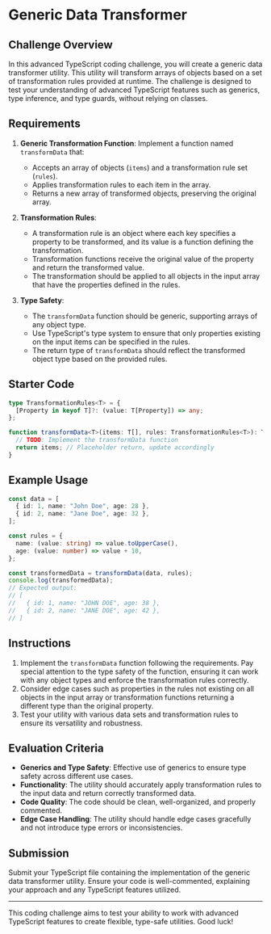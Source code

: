 # Generic Data Transformer

## Challenge Overview

In this advanced TypeScript coding challenge, you will create a generic data transformer utility. This utility will transform arrays of objects based on a set of transformation rules provided at runtime. The challenge is designed to test your understanding of advanced TypeScript features such as generics, type inference, and type guards, without relying on classes.

## Requirements

1. **Generic Transformation Function**: Implement a function named `transformData` that:

   - Accepts an array of objects (`items`) and a transformation rule set (`rules`).
   - Applies transformation rules to each item in the array.
   - Returns a new array of transformed objects, preserving the original array.

2. **Transformation Rules**:

   - A transformation rule is an object where each key specifies a property to be transformed, and its value is a function defining the transformation.
   - Transformation functions receive the original value of the property and return the transformed value.
   - The transformation should be applied to all objects in the input array that have the properties defined in the rules.

3. **Type Safety**:
   - The `transformData` function should be generic, supporting arrays of any object type.
   - Use TypeScript's type system to ensure that only properties existing on the input items can be specified in the rules.
   - The return type of `transformData` should reflect the transformed object type based on the provided rules.

## Starter Code

```typescript
type TransformationRules<T> = {
  [Property in keyof T]?: (value: T[Property]) => any;
};

function transformData<T>(items: T[], rules: TransformationRules<T>): T[] {
  // TODO: Implement the transformData function
  return items; // Placeholder return, update accordingly
}
```

## Example Usage

```typescript
const data = [
  { id: 1, name: "John Doe", age: 28 },
  { id: 2, name: "Jane Doe", age: 32 },
];

const rules = {
  name: (value: string) => value.toUpperCase(),
  age: (value: number) => value + 10,
};

const transformedData = transformData(data, rules);
console.log(transformedData);
// Expected output:
// [
//   { id: 1, name: "JOHN DOE", age: 38 },
//   { id: 2, name: "JANE DOE", age: 42 },
// ]
```

## Instructions

1. Implement the `transformData` function following the requirements. Pay special attention to the type safety of the function, ensuring it can work with any object types and enforce the transformation rules correctly.
2. Consider edge cases such as properties in the rules not existing on all objects in the input array or transformation functions returning a different type than the original property.
3. Test your utility with various data sets and transformation rules to ensure its versatility and robustness.

## Evaluation Criteria

- **Generics and Type Safety**: Effective use of generics to ensure type safety across different use cases.
- **Functionality**: The utility should accurately apply transformation rules to the input data and return correctly transformed data.
- **Code Quality**: The code should be clean, well-organized, and properly commented.
- **Edge Case Handling**: The utility should handle edge cases gracefully and not introduce type errors or inconsistencies.

## Submission

Submit your TypeScript file containing the implementation of the generic data transformer utility. Ensure your code is well-commented, explaining your approach and any TypeScript features utilized.

---

This coding challenge aims to test your ability to work with advanced TypeScript features to create flexible, type-safe utilities. Good luck!
